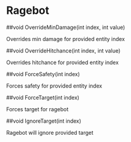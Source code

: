 # Ragebot

##void OverrideMinDamage\(int index, int value\)

Overrides min damage for provided entity index

##void OverrideHitchance\(int index, int value\)

Overrides hitchance for provided entity index

##void ForceSafety\(int index\)

Forces safety for provided entity index

##void ForceTarget\(int index\)

Forces target for ragebot

##void IgnoreTarget\(int index\)

Ragebot will ignore provided target